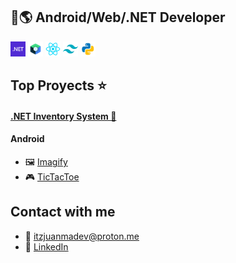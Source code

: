 ## 📱🌎 Android/Web/.NET Developer

<div>
    <img src="assets/ic-dotnet.png" width="24" height="24" />
    <img src="assets/ic-compose.webp" width="24" height="24" />
    <img src="assets/ic-react.webp" width="24" height="24" />
    <img src="assets/ic-tailwindcss.webp" width="24" height="24" />
    <img src="assets/ic-python.webp" width="24" height="24" />
</div>

## Top Proyects ⭐

#### [.NET Inventory System 🚀](https://github.com/juanmadev5/InventorySystem)

#### Android
- 🖼️ [Imagify](https://github.com/juanmadev5/Imagify)
- 🎮 [TicTacToe](https://github.com/juanmadev5/TicTacToe)

## Contact with me
- 📧 itzjuanmadev@proton.me
- 🔗 [LinkedIn](https://linkedin.com/in/juan-manuel-velázquez-ba8a342ba)
